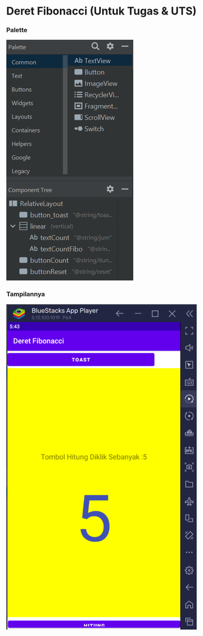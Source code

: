 # Deret Fibonacci (Untuk Tugas & UTS)

### Palette
![foto](other/fotos/palette.png)

### Tampilannya
![foto](other/fotos/tampil.png)